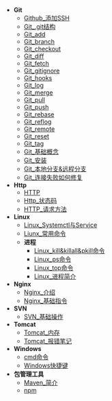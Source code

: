* **Git**
	* [Github_添加SSH](./Content/Article/运维与部署/Git/Github_添加SSH.md)
	* [Git_.git结构](./Content/Article/运维与部署/Git/Git_.git结构.md)
	* [Git_add](./Content/Article/运维与部署/Git/Git_add.md)
	* [Git_branch](./Content/Article/运维与部署/Git/Git_branch.md)
	* [Git_checkout](./Content/Article/运维与部署/Git/Git_checkout.md)
	* [Git_diff](./Content/Article/运维与部署/Git/Git_diff.md)
	* [Git_fetch](./Content/Article/运维与部署/Git/Git_fetch.md)
	* [Git_gitignore](./Content/Article/运维与部署/Git/Git_gitignore.md)
	* [Git_hooks](./Content/Article/运维与部署/Git/Git_hooks.md)
	* [Git_log](./Content/Article/运维与部署/Git/Git_log.md)
	* [Git_merge](./Content/Article/运维与部署/Git/Git_merge.md)
	* [Git_pull](./Content/Article/运维与部署/Git/Git_pull.md)
	* [Git_push](./Content/Article/运维与部署/Git/Git_push.md)
	* [Git_rebase](./Content/Article/运维与部署/Git/Git_rebase.md)
	* [Git_reflog](./Content/Article/运维与部署/Git/Git_reflog.md)
	* [Git_remote](./Content/Article/运维与部署/Git/Git_remote.md)
	* [Git_reset](./Content/Article/运维与部署/Git/Git_reset.md)
	* [Git_tag](./Content/Article/运维与部署/Git/Git_tag.md)
	* [Git_基础概念](./Content/Article/运维与部署/Git/Git_基础概念.md)
	* [Git_安装](./Content/Article/运维与部署/Git/Git_安装.md)
	* [Git_本地分支&远程分支](./Content/Article/运维与部署/Git/Git_本地分支&远程分支.md)
	* [Git_连接失败如何修复](./Content/Article/运维与部署/Git/Git_连接失败如何修复.md)
* **Http**
	* [HTTP](./Content/Article/运维与部署/Http/HTTP.md)
	* [Http_状态码](./Content/Article/运维与部署/Http/Http_状态码.md)
	* [HTTP_请求方法](./Content/Article/运维与部署/Http/HTTP_请求方法.md)
* **Linux**
	* [Linux_Systemctl与Service](./Content/Article/运维与部署/Linux/Linux_Systemctl与Service.md)
	* [Liunx_常用命令](./Content/Article/运维与部署/Linux/Liunx_常用命令.md)
	* **进程**
		* [Linux_kill&killall&pkill命令](./Content/Article/运维与部署/Linux/进程/Linux_kill&killall&pkill命令.md)
		* [Linux_ps命令](./Content/Article/运维与部署/Linux/进程/Linux_ps命令.md)
		* [Linux_top命令](./Content/Article/运维与部署/Linux/进程/Linux_top命令.md)
		* [Linux_进程简介](./Content/Article/运维与部署/Linux/进程/Linux_进程简介.md)
* **Nginx**
	* [Nginx_介绍](./Content/Article/运维与部署/Nginx/Nginx_介绍.md)
	* [Nginx_基础指令](./Content/Article/运维与部署/Nginx/Nginx_基础指令.md)
* **SVN**
	* [SVN_基础操作](./Content/Article/运维与部署/SVN/SVN_基础操作.md)
* **Tomcat**
	* [Tomcat_内存](./Content/Article/运维与部署/Tomcat/Tomcat_内存.md)
	* [Tomcat_报错笔记](./Content/Article/运维与部署/Tomcat/Tomcat_报错笔记.md)
* **Windows**
	* [cmd命令](./Content/Article/运维与部署/Windows/cmd命令.md)
	* [Windows快捷键](./Content/Article/运维与部署/Windows/Windows快捷键.md)
* **包管理工具**
	* [Maven_简介](./Content/Article/运维与部署/包管理工具/Maven_简介.md)
	* [npm](./Content/Article/运维与部署/包管理工具/npm.md)